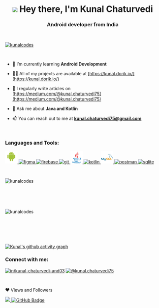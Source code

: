 <h1 align="center"><img src="https://raw.githubusercontent.com/MartinHeinz/MartinHeinz/master/wave.gif" width="30px"> Hey there, I'm Kunal Chaturvedi</h1>
<h3 align="center">Android developer from India</h3>

<br/>

<p align="left"> <a href="https://github.com/ryo-ma/github-profile-trophy"><img src="https://github-profile-trophy.vercel.app/?username=kunalcodes" alt="kunalcodes" /></a> </p>

<br/>

- 🌱 I’m currently learning **Android Development**

- 👨‍💻 All of my projects are available at [https://kunal.dorik.io/](https://kunal.dorik.io/)

- 📝 I regularly write articles on [https://medium.com/@kunal.chaturvedi75](https://medium.com/@kunal.chaturvedi75)

- 💬 Ask me about **Java and Kotlin**

- 📫 You can reach out to me at **kunal.chaturvedi75@gmail.com**

<br/>

<h3 align="left">Languages and Tools:</h3>
<p align="left"> <a href="https://developer.android.com" target="_blank"> <img src="https://raw.githubusercontent.com/devicons/devicon/master/icons/android/android-original-wordmark.svg" alt="android" width="40" height="40"/> </a> <a href="https://www.figma.com/" target="_blank"> <img src="https://www.vectorlogo.zone/logos/figma/figma-icon.svg" alt="figma" width="40" height="40"/> </a> <a href="https://firebase.google.com/" target="_blank"> <img src="https://www.vectorlogo.zone/logos/firebase/firebase-icon.svg" alt="firebase" width="40" height="40"/> </a> <a href="https://git-scm.com/" target="_blank"> <img src="https://www.vectorlogo.zone/logos/git-scm/git-scm-icon.svg" alt="git" width="40" height="40"/> </a> <a href="https://www.java.com" target="_blank"> <img src="https://raw.githubusercontent.com/devicons/devicon/master/icons/java/java-original.svg" alt="java" width="40" height="40"/> </a> <a href="https://kotlinlang.org" target="_blank"> <img src="https://www.vectorlogo.zone/logos/kotlinlang/kotlinlang-icon.svg" alt="kotlin" width="40" height="40"/> </a> <a href="https://www.mysql.com/" target="_blank"> <img src="https://raw.githubusercontent.com/devicons/devicon/master/icons/mysql/mysql-original-wordmark.svg" alt="mysql" width="40" height="40"/> </a> <a href="https://postman.com" target="_blank"> <img src="https://www.vectorlogo.zone/logos/getpostman/getpostman-icon.svg" alt="postman" width="40" height="40"/> </a> <a href="https://www.sqlite.org/" target="_blank"> <img src="https://www.vectorlogo.zone/logos/sqlite/sqlite-icon.svg" alt="sqlite" width="40" height="40"/> </a> </p>

<br/>

<p><img align="left" src="https://github-readme-stats.vercel.app/api/top-langs?username=kunalcodes&show_icons=true&locale=en&layout=compact" alt="kunalcodes" /></p>

<br/>
<br/>
<br/>
<br/>
<br/>

<p>&nbsp;<img align="left" src="https://github-readme-stats.vercel.app/api?username=kunalcodes&show_icons=true&locale=en" alt="kunalcodes" /></p>

<br/>
<br/>
<br/>
<br/>


[![Kunal's github activity graph](https://activity-graph.herokuapp.com/graph?username=kunalcodes&theme=minimal)](https://github.com/kunalcodes/github-readme-activity-graph)



<h3 align="left">Connect with me:</h3>
<p align="left">
<a href="https://linkedin.com/in/in/kunal-chaturvedi-and03" target="blank"><img align="center" src="https://raw.githubusercontent.com/rahuldkjain/github-profile-readme-generator/master/src/images/icons/Social/linked-in-alt.svg" alt="in/kunal-chaturvedi-and03" height="30" width="40" /></a>
<a href="https://medium.com/@kunal.chaturvedi75" target="blank"><img align="center" src="https://raw.githubusercontent.com/rahuldkjain/github-profile-readme-generator/master/src/images/icons/Social/medium.svg" alt="@kunal.chaturvedi75" height="30" width="40" /></a>
</p>

<br/>

❤ Views and Followers

<a href="https://github.com/kunalcodes/github-profile-views-counter">
    <img src="https://komarev.com/ghpvc/?username=kunalcodes">
</a>
<a href="https://github.com/kunalcodes?tab=followers"><img src="https://img.shields.io/github/followers/kunalcodes?label=Followers&style=social" alt="GitHub Badge"></a>
